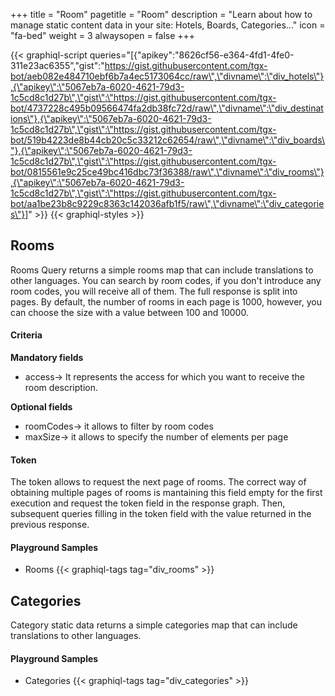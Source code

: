 +++
title = "Room"
pagetitle = "Room"
description = "Learn about how to manage static content data in your site: Hotels, Boards, Categories..."
icon = "fa-bed"
weight = 3
alwaysopen = false
+++

{{< graphiql-script queries="[{\"apikey\":\"8626cf56-e364-4fd1-4fe0-311e23ac6355\",\"gist\":\"https://gist.githubusercontent.com/tgx-bot/aeb082e484710ebf6b7a4ec5173064cc/raw\",\"divname\":\"div_hotels\"},{\"apikey\":\"5067eb7a-6020-4621-79d3-1c5cd8c1d27b\",\"gist\":\"https://gist.githubusercontent.com/tgx-bot/4737228c495b09566474fa2db38fc72d/raw\",\"divname\":\"div_destinations\"},{\"apikey\":\"5067eb7a-6020-4621-79d3-1c5cd8c1d27b\",\"gist\":\"https://gist.githubusercontent.com/tgx-bot/519b4223de8b44cb20c5c33212c62654/raw\",\"divname\":\"div_boards\"},{\"apikey\":\"5067eb7a-6020-4621-79d3-1c5cd8c1d27b\",\"gist\":\"https://gist.githubusercontent.com/tgx-bot/0815561e9c25ce49bc416dbc73f36388/raw\",\"divname\":\"div_rooms\"},{\"apikey\":\"5067eb7a-6020-4621-79d3-1c5cd8c1d27b\",\"gist\":\"https://gist.githubusercontent.com/tgx-bot/aa1be23b8c9229c8363c142036afb1f5/raw\",\"divname\":\"div_categories\"}]" >}}
{{< graphiql-styles >}}


## Rooms

Rooms Query returns a simple rooms map that can include translations to other languages. You can search by room codes, if you don't introduce any room codes, you will receive all of them. The full response is split into pages. By default, the number of rooms in each page is 1000, however, you can choose the size with a value between 100 and 10000.

#### Criteria
**Mandatory fields**  
- access-> It represents the access for which you want to receive the room description.  

**Optional fields**  
- roomCodes-> it allows to filter by room codes  
- maxSize-> it allows to specify the number of elements per page  

#### Token
The token allows to request the next page of rooms. The correct way of obtaining multiple pages of rooms is mantaining this field empty for the first execution and request the token field in the response graph. Then, subsequent queries filling in the token field with the value returned in the previous response.

#### Playground Samples

* Rooms
{{< graphiql-tags tag="div_rooms" >}}

## Categories

Category static data returns a simple categories map that can include translations to other languages.

#### Playground Samples

* Categories
{{< graphiql-tags tag="div_categories" >}}
